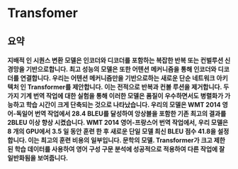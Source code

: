 # Transfomer

## 요약

#### 지배적 인 시퀀스 변환 모델은 인코더와 디코더를 포함하는 복잡한 반복 또는 컨벌루션 신경망을 기반으로합니다. 최고 성능의 모델은 또한 어텐션 메커니즘을 통해 인코더와 디코더를 연결합니다. 우리는 어텐션 메커니즘만을 기반으로하는 새로운 단순 네트워크 아키텍처 인 Transformer를 제안합니다. 이는 전적으로 반복과 컨볼 루션을 제거합니다. 두 가지 기계 번역 작업에 대한 실험을 통해 이러한 모델은 품질이 우수하면서도 병렬화가 가능하고 학습 시간이 크게 단축되는 것으로 나타났습니다. 우리의 모델은 WMT 2014 영어-독일어 번역 작업에서 28.4 BLEU를 달성하여 앙상블을 포함한 기존 최고의 결과를 2BLEU 이상 향상 시켰습니다. WMT 2014 영어-프랑스어 번역 작업에서, 우리 모델은 8 개의 GPU에서 3.5 일 동안 훈련 한 후 새로운 단일 모델 최신 BLEU 점수 41.8을 설정합니다. 이는 최고의 훈련 비용의 일부입니다. 문학의 모델. Transformer가 크고 제한된 학습 데이터를 사용하여 영어 구성 구문 분석에 성공적으로 적용하여 다른 작업에 잘 일반화됨을 보여줍니다.
